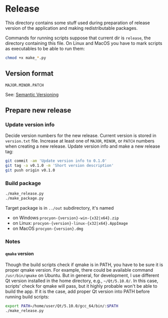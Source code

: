 # Release

This directory contains some stuff used during preparation of release version of the application and making redistributable packages.

Commands for running scripts suppose that current dir is `release`, the directory containing this file. On Linux and MacOS you have to mark scripts as executables to be able to run them:

```bash
chmod +x make_*.py
```

## Version format

```
MAJOR.MINOR.PATCH
```

See: [Semantic Versioning](https://semver.org)

## Prepare new release

### Update version info

Decide version numbers for the new release. Current version is stored in `version.txt` file. Increase at least one of `MAJOR`, `MINOR`, or `PATCH` numbers when creating a new release. Update version info and make a new release tag:

```bash
git commit -am 'Update version info to 0.1.0'
git tag -a v0.1.0 -m 'Short version description'
git push origin v0.1.0
```

### Build package

```bash
./make_release.py
./make_package.py
```

Target package is in `../out` subdirectory, it's named

- on Windows `procyon-{version}-win-{x32|x64}.zip`
- on Linux: `procyon-{version}-linux-{x32|x64}.AppImage`
- on MacOS `procyon-{version}.dmg`

### Notes

#### `qmake` version

Though the build scripts check if qmake is in PATH, you have to be sure it is proper qmake version. For example, there could be available command `/usr/bin/qmake` on Ubuntu. But in general, for development, I use different Qt version installed in the home directory, e.g., `~/Qt/5.10.0/`. In this case, scripts' check for qmake will pass, but it highly probable won't be able to build the app. If it is the case, add proper Qt version into PATH before running build scripts:

```bash
export PATH=/home/user/Qt/5.10.0/gcc_64/bin/:$PATH
./make_release.py
```